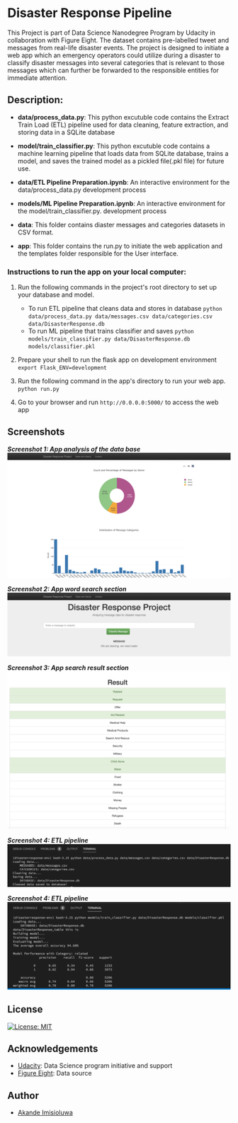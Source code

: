 # Disaster Response Pipeline

This Project is part of Data Science Nanodegree Program by Udacity in collaboration with Figure Eight. The dataset contains pre-labelled tweet and messages from real-life disaster events. The project is designed to initiate a web app which an emergency operators could utilize during a disaster to classify disaster messages into several categories that is relevant to those messages which can further be forwarded to the responsible entities for immediate attention.

## Description:
* **data/process_data.py**: This python excutuble code contains the Extract Train Load (ETL) pipeline used for data cleaning, feature extraction, and storing data in a SQLite database

* **model/train_classifier.py**: This python excutuble code contains a machine learning pipeline that loads data from SQLite database, trains a model, and saves the trained model as a pickled file(.pkl file) for future use.

* **data/ETL Pipeline Preparation.ipynb**:  An interactive environment for the data/process_data.py development process

* **models/ML Pipeline Preparation.ipynb**: An interactive environment for the model/train_classifier.py. development process

* **data**: This folder contains diaster messages and categories datasets in CSV format.

* **app**: This folder contains the run.py to initiate the web application and the templates folder responsible for the User interface.

### Instructions to run the app on your local computer:
1. Run the following commands in the project's root directory to set up your database and model.

    - To run ETL pipeline that cleans data and stores in database
        `python data/process_data.py data/messages.csv data/categories.csv data/DisasterResponse.db`
    - To run ML pipeline that trains classifier and saves
        `python models/train_classifier.py data/DisasterResponse.db models/classifier.pkl`

2. Prepare your shell to run the flask app on development environment
    `export Flask_ENV=development`

3. Run the following command in the app's directory to run your web app.
    `python run.py`

4. Go to your browser and run `http://0.0.0.0:5000/` to access the web app

## Screenshots

***Screenshot 1: App analysis of the data base***
![Analysis page](images/analysis_section.png)

***Screenshot 2: App word search section***
![Word search section](images/search_section.png)

***Screenshot 3: App search result section***
![Result section](images/result_section.png)

***Screenshot 4: ETL pipeline***
![ETL Pipeline](images/ETL_pipeline.png)

***Screenshot 4: ETL pipeline***
![ML Pipeline](images/ML_pipeline.png)

## License
[![License: MIT](https://img.shields.io/badge/License-MIT-yellow.svg)](https://opensource.org/licenses/MIT)

## Acknowledgements

* [Udacity](https://www.udacity.com/): Data Science program initiative and support
* [Figure Eight](https://www.figure-eight.com/): Data source

## Author

* [Akande Imisioluwa](https://github.com/imisi-akande)


